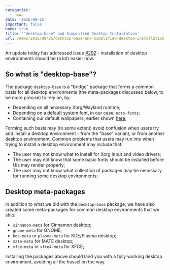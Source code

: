 ```yaml
---
categories:
  - news
date: '2016-09-25'
important: false
home: true
title: '"desktop-base" and Simplified Desktop Installation'
url: /news/2016/09/25/desktop-base-and-simplified-desktop-installation.html
---
```



An update today has addressed issue [#292](https://github.com/AOSC-Dev/aosc-os-abbs/issues/292) - installation of desktop environments should be (a lot) easier now.

## So what is "desktop-base"?

The package `desktop-base` is a "bridge" package that forms a common basis for all desktop environments (the meta-packages discussed below, to be more precise) to rely on, by:

- Depending on all necessary Xorg/Wayland runtime;
- Depending on a default system font, in our case, `noto-fonts`;
- Containing our default wallpapers, earlier shown [here](https://aosc.io/news/aosc-oss-default-wallpapers);

Forming such basis may (to some extent) avoid confusion when users try and install a desktop environment - from the "base" variant, or from another desktop environment. Common problems that users may run into when trying to install a desktop environment may include that:

- The user may not know what to install for Xorg input and video drivers;
- The user may not know that some basic fonts should be installed before UIs may render properly;
- The user may not know what collection of packages may be necessary for running some desktop environments;

## Desktop meta-packages

In addition to what we did with the `desktop-base` package, we have also created some meta-packages for common desktop environments that we ship:

- `cinnamon-meta` for Cinnamon desktop;
- `gnome-meta` for GNOME;
- `kde-meta` or `plasma-meta` for KDE/Plasma desktop;
- `mate-meta` for MATE desktop;
- `xfce-meta` or `xfce4-meta` for XFCE;

Installing the packages above should land you with a fully working desktop environment, avoiding all the hassel on the way.